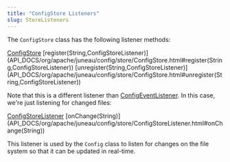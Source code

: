 ```yaml
---
title: "ConfigStore Listeners"
slug: StoreListeners
---
```


The `ConfigStore` class has the following listener methods:

<tree>
<node-0><java-class><a href="/site/apidocs/org/apache/juneau/config/store/ConfigStore.html" target="_blank">ConfigStore</a></java-class></node-0>
<node-1><java-method>[register(String,ConfigStoreListener)](API_DOCS/org/apache/juneau/config/store/ConfigStore.html#register(String,ConfigStoreListener))</java-method></node-1>
<node-1><java-method>[unregister(String,ConfigStoreListener)](API_DOCS/org/apache/juneau/config/store/ConfigStore.html#unregister(String,ConfigStoreListener))</java-method></node-1>
</tree>

Note that this is a different listener than <a href="/site/apidocs/org/apache/juneau/config/event/ConfigEventListener.html" target="_blank">ConfigEventListener</a>.
In this case, we're just listening for changed files:

<tree>
<node-0><java-class><a href="/site/apidocs/org/apache/juneau/config/store/ConfigStoreListener.html" target="_blank">ConfigStoreListener</a></java-class></node-0>
<node-1><java-method>[onChange(String)](API_DOCS/org/apache/juneau/config/store/ConfigStoreListener.html#onChange(String))</java-method></node-1>
</tree>

This listener is used by the `Config` class to listen for changes on the file system so that it can be updated in
real-time.
